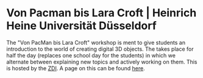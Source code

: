 # Von Pacman bis Lara Croft | Heinrich Heine Universität Düsseldorf

The "Von PacMan bis Lara Croft" workshop is ment to give students an introduction to the world of creating digital 3D objects. The takes place for half the day (replaces one school day for the students) in which we alternate between explaining new topics and actively working on them. This is hosted by the <a href="https://www.mint-duesseldorf.de/">ZDI</a>. A page on this can be found <a href="https://www.mint-duesseldorf.de/pacman-bis-lara-croft/">here</a>.